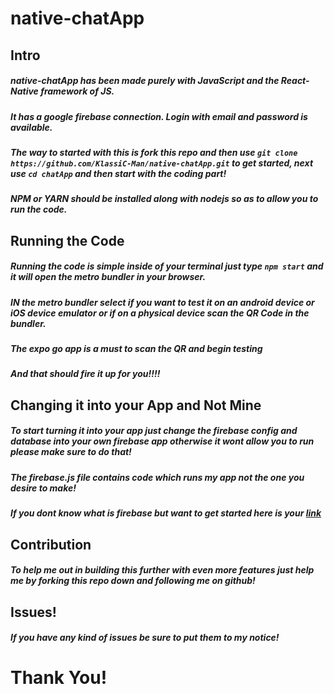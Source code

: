 # native-chatApp

## Intro
##### native-chatApp has been made purely with JavaScript and the React-Native framework of JS.
##### It has a google firebase connection. Login with email and password is available.
##### The way to started with this is fork this repo and then use `git clone https://github.com/KlassiC-Man/native-chatApp.git` to get started, next use `cd chatApp` and then start with the coding part!
##### NPM or YARN should be installed along with nodejs so as to allow you to run the code.

## Running the Code
##### Running the code is simple inside of your terminal just type `npm start` and it will open the metro bundler in your browser.
##### IN the metro bundler select if you want to test it on an android device or iOS device emulator or if on a physical device scan the QR Code in the bundler.
##### The expo go app is a must to scan the QR and begin testing
##### And that should fire it up for you!!!!

## Changing it into your App and **Not** Mine
##### To start turning it into your app just change the firebase config and database into your own firebase app otherwise it wont allow you to run please make sure to do that!
##### The firebase.js file contains code which runs my app not the one you desire to make!
##### If you dont know what is firebase but want to get started here is your [link](https://firebase.google.com)

## Contribution
##### To help me out in building this further with even more features just help me by forking this repo down and following me on github!

## Issues!
##### If you have any kind of issues be sure to put them to my notice!

# Thank You!
